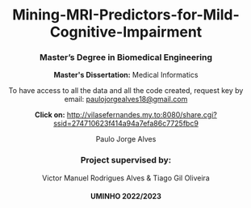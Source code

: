 <center>

# Mining-MRI-Predictors-for-Mild-Cognitive-Impairment

### Master’s Degree in Biomedical Engineering

**Master's Dissertation:** Medical Informatics

To have access to all the data and all the code created, request key by email: paulojorgealves18@gmail.com

**Click on:** http://vilasefernandes.my.to:8080/share.cgi?ssid=274710623f414a94a7efa86c7725fbc9

Paulo Jorge Alves 

### Project supervised by: 

Victor Manuel Rodrigues Alves & Tiago Gil Oliveira

#### UMINHO 2022/2023

</center>
